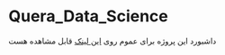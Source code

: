 # Quera_Data_Science
داشبورد این پروژه برای عموم روی [این لینک](http://103.75.196.219:8506) قابل مشاهده هست
